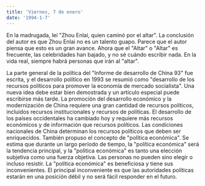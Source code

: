 ```yaml
---
title: 'Viernes, 7 de enero'
date: '1994-1-7'
---
```

En la madrugada, leí "Zhou Enlai, quien caminó por el altar". La conclusión del autor es que Zhou Enlai no es un talento guapo. Parece que el autor piensa que esto es un gran avance. Ahora que el "Altar" o "Altar" es frecuente, las celebridades han bajado, y no sé cuándo escribir nada. En la vida real, siempre habrá personas que irán al "altar".

La parte general de la política del "Informe de desarrollo de China 93" fue escrita, y el desarrollo político en 1993 se resumió como "desarrollo de los recursos políticos para promover la economía de mercado socialista". Una nueva idea debe estar bien demostrada y un artículo especial puede escribirse más tarde. La promoción del desarrollo económico y la modernización de China requiere una gran cantidad de recursos políticos, incluidos recursos institucionales y recursos de políticas. El desarrollo de los países occidentales ha cambiado hoy y requiere más recursos económicos y de información que recursos políticos. Las condiciones nacionales de China determinan los recursos políticos que deben ser enriquecidos. También propuso el concepto de "política económica". Se estima que durante un largo período de tiempo, la "política económica" será la tendencia principal, y la "política económica" es tanto una elección subjetiva como una fuerza objetiva. Las personas no pueden sino elegir o incluso resistir. La "política económica" es beneficiosa y tiene sus inconvenientes. El principal inconveniente es que las autoridades políticas estarán en una posición débil y no será fácil responder en el futuro.